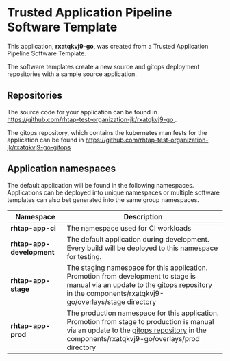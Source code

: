 # Trusted Application Pipeline Software Template

This application, **rxatqkvj9-go**, was created from a Trusted Application Pipeline Software Template.

The software templates create a new source and gitops deployment repositories with a sample source application. 

## Repositories

The source code for your application can be found in [https://github.com/rhtap-test-organization-jk/rxatqkvj9-go ](https://github.com/rhtap-test-organization-jk/rxatqkvj9-go ).
 
The gitops repository, which contains the kubernetes manifests for the application can be found in 
[https://github.com/rhtap-test-organization-jk/rxatqkvj9-go-gitops ](https://github.com/rhtap-test-organization-jk/rxatqkvj9-go-gitops ) 

## Application namespaces 

The default application will be found in the following namespaces. Applications can be deployed into unique namespaces or multiple software templates can also bet generated into the same group namespaces.  

|  Namespace   |  Description   |  
| -------- | -------- |
| **rhtap-app-ci** | The namespace used for CI workloads |
| **rhtap-app-development** | The default application during development. Every build will be deployed to this namespace for testing. |
| **rhtap-app-stage** | The staging namespace for this application. Promotion from development to stage is manual via an update to the [gitops repository](https://github.com/rhtap-test-organization-jk/rxatqkvj9-go-gitops ) in the components/rxatqkvj9-go/overlays/stage directory |
| **rhtap-app-prod** | The production namespace for this application. Promotion from stage to production is manual via an update to the [gitops repository](https://github.com/rhtap-test-organization-jk/rxatqkvj9-go-gitops ) in the components/rxatqkvj9-go/overlays/prod directory |